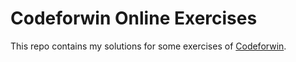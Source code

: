 
# Codeforwin Online Exercises

This repo contains my solutions for some exercises of [Codeforwin](https://codeforwin.org/c-programming-examples-exercises-solutions-beginners).


<!---
## Arrays
- [Read and print elements of array](https://github.com/ianchu0317/C/tree/main/CodeForWin/Arrays/Exercise%2001).
- [Print all negative elements in an array](https://github.com/ianchu0317/C/tree/main/CodeForWin/Arrays/Exercise%2002).
- [Find sum of all array elements](https://github.com/ianchu0317/C/tree/main/CodeForWin/Arrays/Exercise%2003).
- [Find maximum and minimum element in array](https://github.com/ianchu0317/C/tree/main/CodeForWin/Arrays/Exercise%2004).
- [Find second largest number in array](https://github.com/ianchu0317/C/tree/main/CodeForWin/Arrays/Exercise%2005).
- [Count even and odd elemnts in array](https://github.com/ianchu0317/C/tree/main/CodeForWin/Arrays/Exercise%2006).
- [Count negative elements in array](https://github.com/ianchu0317/C/tree/main/CodeForWin/Arrays/Exercise%2007).
- [Copy all elements of one array to another](https://github.com/ianchu0317/C/tree/main/CodeForWin/Arrays/Exercise%2008).
- [Delete element from an array](https://github.com/ianchu0317/C/tree/main/CodeForWin/Arrays/Exercise%2010).
- [Count frequency of each element in an array](https://github.com/ianchu0317/C/tree/main/CodeForWin/Arrays/Exercise%2011).
- [Print all unique elements in array](https://github.com/ianchu0317/C/tree/main/CodeForWin/Arrays/Exercise%2012).
- [Count total duplicate elements in array](https://github.com/ianchu0317/C/tree/main/CodeForWin/Arrays/Exercise%2013).
- [Delete duplicate elements from array](https://github.com/ianchu0317/C/tree/main/CodeForWin/Arrays/Exercise%2014).
- [Merge two sorted array](https://github.com/ianchu0317/C/tree/main/CodeForWin/Arrays/Exercise%2015).
- [Find reverse of array](https://github.com/ianchu0317/C/tree/main/CodeForWin/Arrays/Exercise%2016).
- [Put even and odd elements of array in two separate array](https://github.com/ianchu0317/C/tree/main/CodeForWin/Arrays/Exercise%2017).
- [Search element in an array](https://github.com/ianchu0317/C/tree/main/CodeForWin/Arrays/Exercise%2018).
- [Sort array in ascending or descending order](https://github.com/ianchu0317/C/tree/main/CodeForWin/Arrays/Exercise%2019).
- [Sort even and odd elements of array separately](https://github.com/ianchu0317/C/tree/main/CodeForWin/Arrays/Exercise%2020).
- [Left rotate an array](https://github.com/ianchu0317/C/tree/main/CodeForWin/Arrays/Exercise%2021).
- [Right rotate an array](https://github.com/ianchu0317/C/tree/main/CodeForWin/Arrays/Exercise%2022).
- [Add two matrices](https://github.com/ianchu0317/C/tree/main/CodeForWin/Arrays/Exercise%2023).
- [Subtract two matrices](https://github.com/ianchu0317/C/tree/main/CodeForWin/Arrays/Exercise%2024).
- [Multiply two matrices](https://github.com/ianchu0317/C/tree/main/CodeForWin/Arrays/Exercise%2025).
- [Perform Scalar matrix multiplication](https://github.com/ianchu0317/C/tree/main/CodeForWin/Arrays/Exercise%2026).
- [Check wheter two matrices are equal or not](https://github.com/ianchu0317/C/tree/main/CodeForWin/Arrays/Exercise%2027).
- [Find sum of main diagonal elements of a matrix](https://github.com/ianchu0317/C/tree/main/CodeForWin/Arrays/Exercise%2028).

## Basic C programming 2022


## File Handling
Write a C program to create a file and write contents, save and close the file.
Write a C program to read file contents and display on console.
Write a C program to read numbers from a file and write even, odd and prime numbers to separate file.

append content to a file.
compare two files.
copy contents from one file to another file.
merge two file to third file.

Write a C program to count characters, words and lines in a text file.
[Rrogram to remove a word from text file.
[Remove specific line from a text file.
[Remove empty lines from a text file.
[Find occurrence of a word in a text file.
[count occurrences of a word in a text file.
[count occurrences of all words in a text file.
[find and replace a word in a text file.
[replace specific line in a text file.

print source code of same program.
convert uppercase to lowercase character and vice versa in a text file.

Write a C program to find properties of a file using stat() function.
Write a C program to check if a file or directory exists.
Write a C program to rename a file using rename() function.
## Macros

## Struct

## Patterns

## Loop

## Functions and Recursion

## Pointers
-->
